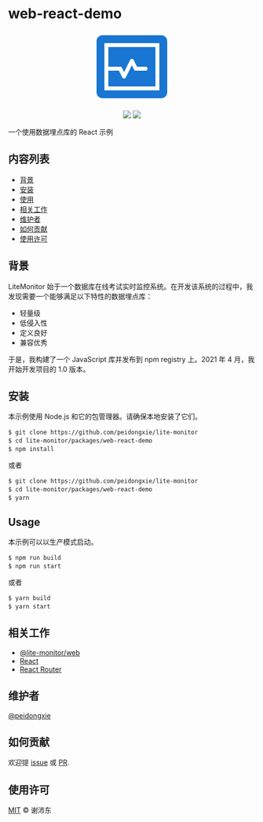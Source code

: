 # web-react-demo

<p align="center">
  <img src="./packages/frontend/public/logo.png">
</p>
<p align="center">
  <img src="https://img.shields.io/github/license/peidongxie/lite-monitor" />
  <img src="https://img.shields.io/github/package-json/v/peidongxie/lite-monitor" />
</p>

一个使用数据埋点库的 React 示例

## 内容列表

- [背景](#背景)
- [安装](#安装)
- [使用](#使用)
- [相关工作](#相关工作)
- [维护者](#维护者)
- [如何贡献](#如何贡献)
- [使用许可](#使用许可)

## 背景

LiteMonitor 始于一个数据库在线考试实时监控系统。在开发该系统的过程中，我发现需要一个能够满足以下特性的数据埋点库：

- 轻量级
- 低侵入性
- 定义良好
- 兼容优秀

于是，我构建了一个 JavaScript 库并发布到 npm registry 上。2021 年 4 月，我开始开发项目的 1.0 版本。

## 安装

本示例使用 Node.js 和它的包管理器。请确保本地安装了它们。

```sh
$ git clone https://github.com/peidongxie/lite-monitor
$ cd lite-monitor/packages/web-react-demo
$ npm install
```

或者

```sh
$ git clone https://github.com/peidongxie/lite-monitor
$ cd lite-monitor/packages/web-react-demo
$ yarn
```

## Usage

本示例可以以生产模式启动。

```sh
$ npm run build
$ npm run start
```

或者

```sh
$ yarn build
$ yarn start
```

## 相关工作

- [@lite-monitor/web](https://github.com/peidongxie/lite-monitor/tree/main/packages/lite-monitor-web)
- [React](https://github.com/facebook/react)
- [React Router](https://github.com/remix-run/react-router)

## 维护者

[@peidongxie](https://github.com/peidongxie)

## 如何贡献

欢迎提 [issue](https://github.com/peidongxie/lite-monitor/issues/new) 或 [PR](https://github.com/peidongxie/lite-monitor/compare).

## 使用许可

[MIT](../../LICENSE) © 谢沛东

